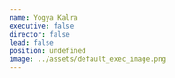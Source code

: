 ```yaml
---
name: Yogya Kalra
executive: false
director: false
lead: false
position: undefined
image: ../assets/default_exec_image.png
---
```

